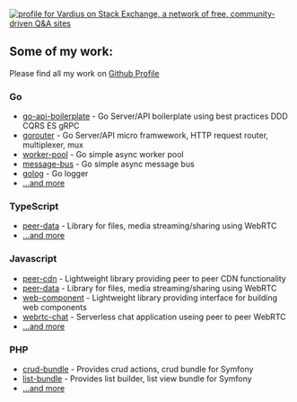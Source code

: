 [![profile for Vardius on Stack Exchange, a network of free, community-driven Q&A sites](https://stackexchange.com/users/flair/2481586.png "profile for Vardius on Stack Exchange, a network of free, community-driven Q&A sites")](https://stackexchange.com/users/2481586)

## Some of my work:
Please find all my work on [Github Profile](https://github.com/vardius)

### Go
 - [go-api-boilerplate](http://rafallorenz.com/go-api-boilerplate) - Go Server/API boilerplate using best practices DDD CQRS ES gRPC
 - [gorouter](http://rafallorenz.com/gorouter) - Go Server/API micro framwework, HTTP request router, multiplexer, mux
 - [worker-pool](http://rafallorenz.com/worker-pool) - Go simple async worker pool
 - [message-bus](http://rafallorenz.com/message-bus) - Go simple async message bus
 - [golog](http://rafallorenz.com/golog) - Go logger
 - [...and more](https://github.com/vardius?utf8=%E2%9C%93&tab=repositories&q=&type=source&language=go)

### TypeScript
 - [peer-data](http://rafallorenz.com/peer-data) - Library for files, media streaming/sharing using WebRTC
 - [...and more](https://github.com/vardius?utf8=%E2%9C%93&tab=repositories&q=&type=source&language=typescript)

### Javascript
 - [peer-cdn](http://rafallorenz.com/peer-cdn) - Lightweight library providing peer to peer CDN functionality
 - [peer-data](http://rafallorenz.com/peer-data) - Library for files, media streaming/sharing using WebRTC
 - [web-component](http://rafallorenz.com/web-component) - Lightweight library providing interface for building web components
 - [webrtc-chat](http://rafallorenz.com/webrtc-chat) - Serverless chat application useing peer to peer WebRTC
 - [...and more](https://github.com/vardius?utf8=%E2%9C%93&tab=repositories&q=&type=source&language=javascript)

### PHP
 - [crud-bundle](http://rafallorenz.com/crud-bundle) - Provides crud actions, crud bundle for Symfony
 - [list-bundle](http://rafallorenz.com/list-bundle) - Provides list builder, list view bundle for Symfony
 - [...and more](https://github.com/vardius?utf8=%E2%9C%93&tab=repositories&q=&type=source&language=php)

